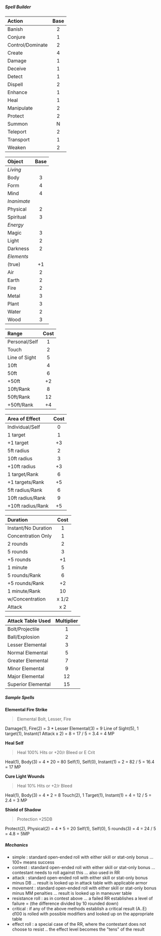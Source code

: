 ##### Spell Builder

|Action  | Base |
|:-------------------|:-----:|
| Banish         | 2 |
| Conjure         | 1 |
| Control/Dominate | 2 |
| Create          | 4 |
| Damage            | 1 |
| Deceive         | 1 |
| Detect         | 1 |
| Dispell        | 2 |
| Enhance       | 1 |
| Heal           | 1 |
| Manipulate      | 2 |
| Protect        | 2 |
| Summon         | N |
| Teleport     | 2 |
| Transport    | 1 |
| Weaken         | 2 |

|Object  | Base |
|:-------------------|:-----:|
| *Living* ||
| Body              | 3 |
| Form              | 4 |
| Mind              | 4 |
| *Inanimate* ||
| Physical         | 2 |
| Spiritual         | 3 |
| *Energy* ||
| Magic | 3 |
| Light | 2 |
| Darkness | 2 |
| *Elements* ||
| (true) | +1 |
| Air  | 2 |
| Earth  | 2 |
| Fire  | 2 |
| Metal | 3 |
| Plant | 3 |
| Water | 2 |
| Wood | 3 |

| Range | Cost |
|:-------------------|:-----:|
| Personal/Self | 1 |
| Touch | 2 |
| Line of Sight | 5 |
| 10ft | 4 |
| 50ft | 6 |
| +50ft | +2 |
| 10ft/Rank | 8 |
| 50ft/Rank | 12 |
| +50ft/Rank | +4 |

| Area of Effect | Cost |
|:-------------------|:-----:|
| Individual/Self | 0 |
| 1 target | 1 |
| +1 target | +3 |
| 5ft radius | 2 |
| 10ft radius | 3 |
| +10ft radius | +3 |
| 1 target/Rank | 6 |
| +1 targets/Rank | +5 |
| 5ft radius/Rank | 6 |
| 10ft radius/Rank | 9 |
| +10ft radius/Rank | +5 |

| Duration | Cost |
|:-------------------|:-----:|
| Instant/No Duration | 1 |
| Concentration Only | 1 |
| 2 rounds | 2 |
| 5 rounds | 3 |
| +5 rounds | +1 |
| 1 minute | 5 |
| 5 rounds/Rank | 6 |
| +5 rounds/Rank | +2 |
| 1 minute/Rank | 10 |
| w/Concentration | x 1/2 |
| Attack | x 2 |

| Attack Table Used | Multiplier |
|:-------------------|:-----:|
| Bolt/Projectile  | 1 |
| Ball/Explosion  | 2 |
| Lesser Elemental | 3 |
| Normal Elemental | 5 |
| Greater Elemental | 7 |
| Minor Elemental | 9 |
| Major Elemental | 12 |
| Superior Elemental | 15 |

##### Sample Spells

**Elemental Fire Strike**

> Elemental Bolt, Lesser, Fire

Damage(1), Fire(2) = 3 * Lesser Elemental(3) = 9
Line of Sight(5), 1 target(1), Instant(1 Attack x 2) = 8
= 17 / 5 = 3.4 = 4 MP

**Heal Self**

> Heal 100% Hits or +20/r Bleed or E Crit 

Heal(1), Body(3) = 4 * 20 = 80
Self(1), Self(0), Instant(1) = 2
= 82 / 5 =  16.4 = 17 MP

**Cure Light Wounds**

> Heal 10% Hits or +2/r Bleed

Heal(1), Body(3) = 4 * 2 = 8
Touch(2), 1 Target(1), Instant(1) = 4
= 12 / 5 =  2.4 = 3 MP

**Shield of Shadow**

> Protection +25DB

Protect(2), Physical(2) = 4 * 5 = 20
Self(1), Self(0), 5 rounds(3) = 4
= 24 / 5 = 4.8 = 5MP


##### Mechanics

* simple : standard open-ended roll with either skill or stat-only bonus ... 100+ means success
* contest : standard open-ended roll with either skill or stat-only bonus ... contestant needs to roll against this ... also used in RR
* attack :  standard open-ended roll with either skill or stat-only bonus minus DB ... result is looked up in attack table with applicable armor
* movement :  standard open-ended roll with either skill or stat-only bonus minus MM penalties ...  result is looked up in maneuver table
* resistance roll : as in contest above ... a failed RR establishes a level of failure = (the difference divided by 10 rounded down)
* critical : if any of the above methods establish a critical result (A..E) d100 is rolled with possible modifiers and looked up on the appropriate table
* effect roll : a special case of the RR, where the contestant does not choose to resist .. the effect level becomes the "tens" of the result